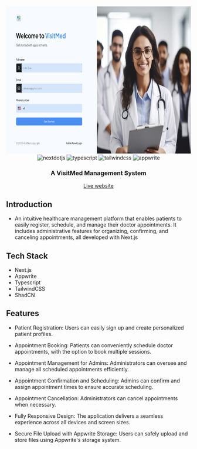 <div align="center">
  <br />
      <img src="/public//assets//images//VisitMed.png" width="700" height="400" alt="Project Banner">
  <br />

  <div>
    <img src="https://img.shields.io/badge/-Next_JS-black?style=for-the-badge&logoColor=white&logo=nextdotjs&color=000000" alt="nextdotjs" />
    <img src="https://img.shields.io/badge/-TypeScript-black?style=for-the-badge&logoColor=white&logo=typescript&color=3178C6" alt="typescript" />
    <img src="https://img.shields.io/badge/-Tailwind_CSS-black?style=for-the-badge&logoColor=white&logo=tailwindcss&color=06B6D4" alt="tailwindcss" />
    <img src="https://img.shields.io/badge/-Appwrite-black?style=for-the-badge&logoColor=white&logo=appwrite&color=FD366E" alt="appwrite" />
  </div>

  <h3 align="center">A VisitMed Management System</h3>
  <a href="https://visitmed.vercel.app/">Live website</a>
</div>

## <a name="introduction">Introduction</a>

- An intuitive healthcare management platform that enables patients to easily register, schedule, and manage their doctor appointments. It includes administrative features for organizing, confirming, and canceling appointments, all developed with Next.js

## <a name="tech-stack">Tech Stack</a>

- Next.js
- Appwrite
- Typescript
- TailwindCSS
- ShadCN

## <a name="features">Features</a>

- Patient Registration: Users can easily sign up and create personalized patient profiles.

- Appointment Booking: Patients can conveniently schedule doctor appointments, with the option to book multiple sessions.

- Appointment Management for Admins: Administrators can oversee and manage all scheduled appointments efficiently.

- Appointment Confirmation and Scheduling: Admins can confirm and assign appointment times to ensure accurate scheduling.

- Appointment Cancellation: Administrators can cancel appointments when necessary.

- Fully Responsive Design: The application delivers a seamless experience across all devices and screen sizes.

- Secure File Upload with Appwrite Storage: Users can safely upload and store files using Appwrite's storage system.
